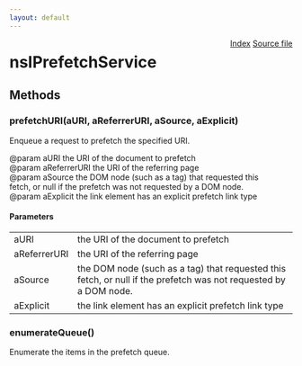 ```yaml
---
layout: default
---
```

<div class='links' style='float:right'><a href="../index.html">Index</a>
<a href="http://dxr.mozilla.org/mozilla-central/source/uriloader/prefetch/nsIPrefetchService.idl">Source file</a>
</div>

# nsIPrefetchService #

## Methods ##

### prefetchURI(aURI, aReferrerURI, aSource, aExplicit) ###
  
Enqueue a request to prefetch the specified URI.  
  
@param aURI the URI of the document to prefetch  
@param aReferrerURI the URI of the referring page  
@param aSource the DOM node (such as a <link> tag) that requested this  
       fetch, or null if the prefetch was not requested by a DOM node.  
@param aExplicit the link element has an explicit prefetch link type  
  

#### Parameters ####

<table>

<tr>
<td>aURI</td>
<td>the URI of the document to prefetch  
</td>
</tr>

<tr>
<td>aReferrerURI</td>
<td>the URI of the referring page  
</td>
</tr>

<tr>
<td>aSource</td>
<td>the DOM node (such as a <link> tag) that requested this  
       fetch, or null if the prefetch was not requested by a DOM node.  
</td>
</tr>

<tr>
<td>aExplicit</td>
<td>the link element has an explicit prefetch link type  
</td>
</tr>

</table>

### enumerateQueue() ###
  
Enumerate the items in the prefetch queue.  
  
